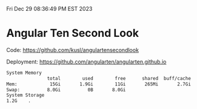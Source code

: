 Fri Dec 29 08:36:49 PM EST 2023

# Angular Ten Second Look

Code: https://github.com/kusl/angulartensecondlook

Deployment: https://github.com/angularten/angularten.github.io

```bash
System Memory
               total        used        free      shared  buff/cache   available
Mem:            15Gi       1.9Gi        11Gi       265Mi       2.7Gi        13Gi
Swap:          8.0Gi          0B       8.0Gi
System Storage
1.2G	.
```
